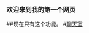 ### 欢迎来到我的第一个网页
##现在只有这个功能。
#[聊天室](yubi976.github.io/MyWebsite/Main)
  
<script>
    var xlm_wid='16424';
    var xlm_url='https://www.xianliao.me/';
</script>
<script type='text/javascript' charset='UTF-8' src='https://www.xianliao.me/embed.js'></script>
                                                
